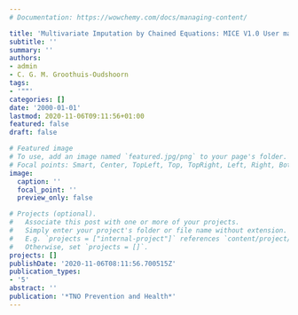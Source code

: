 ```yaml
---
# Documentation: https://wowchemy.com/docs/managing-content/

title: 'Multivariate Imputation by Chained Equations: MICE V1.0 User manual'
subtitle: ''
summary: ''
authors:
- admin
- C. G. M. Groothuis-Oudshoorn
tags:
- '""'
categories: []
date: '2000-01-01'
lastmod: 2020-11-06T09:11:56+01:00
featured: false
draft: false

# Featured image
# To use, add an image named `featured.jpg/png` to your page's folder.
# Focal points: Smart, Center, TopLeft, Top, TopRight, Left, Right, BottomLeft, Bottom, BottomRight.
image:
  caption: ''
  focal_point: ''
  preview_only: false

# Projects (optional).
#   Associate this post with one or more of your projects.
#   Simply enter your project's folder or file name without extension.
#   E.g. `projects = ["internal-project"]` references `content/project/deep-learning/index.md`.
#   Otherwise, set `projects = []`.
projects: []
publishDate: '2020-11-06T08:11:56.700515Z'
publication_types:
- '5'
abstract: ''
publication: '*TNO Prevention and Health*'
---
```

